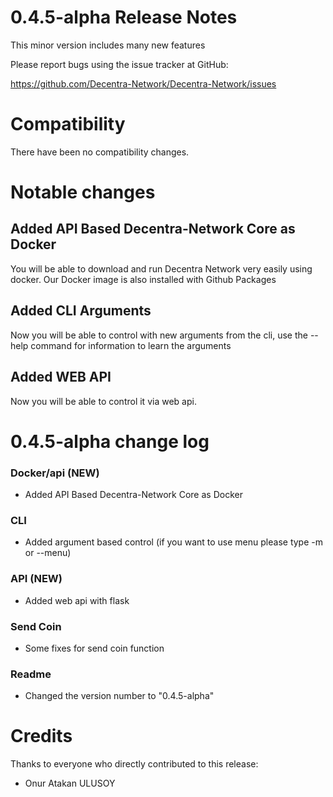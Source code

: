 0.4.5-alpha Release Notes
====================

This minor version includes many new features

Please report bugs using the issue tracker at GitHub:

  <https://github.com/Decentra-Network/Decentra-Network/issues>

Compatibility
==============

There have been no compatibility changes.

Notable changes
===============

## Added API Based Decentra-Network Core as Docker

You will be able to download and run Decentra Network very easily using docker. 
Our Docker image is also installed with Github Packages

## Added CLI Arguments

Now you will be able to control with new arguments from the cli, 
use the --help command for information to learn the arguments

## Added WEB API

Now you will be able to control it via web api.

0.4.5-alpha change log
=================

### Docker/api (NEW)
- Added API Based Decentra-Network Core as Docker

### CLI
- Added argument based control (if you want to use menu please type -m or --menu)

### API (NEW)
- Added web api with flask

### Send Coin
- Some fixes for send coin function

### Readme
- Changed the version number to "0.4.5-alpha"

Credits
=======

Thanks to everyone who directly contributed to this release:

- Onur Atakan ULUSOY
